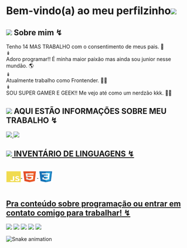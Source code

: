 # Bem-vindo(a) ao meu perfilzinho<img width="85" src="https://picrew.me/shareImg/org/202205/1515476_3QQkKBnK.png">
## <img aling="left" width="70" src="https://picrew.me/shareImg/org/202205/1515476_c1IyZPcJ.png"> Sobre mim ↯
Tenho 14 MAS TRABALHO com o consentimento de meus pais. 🤠<br/>
↡<br/>
Adoro programar!! É minha maior paixão mas ainda sou junior nesse mundão. 🌎<br/>
↡<br/>
Atualmente trabalho como Frontender. 👨‍💻<br/>
↡<br/>
SOU SUPER GAMER E GEEK!! Me vejo até como um nerdzão kkk. 🐱‍👤

## <img aling="left" width="70" src="https://picrew.me/shareImg/org/202205/1515476_aedzECJ5.png"> AQUI ESTÃO INFORMAÇÕES SOBRE MEU TRABALHO ↯

 <div>
  <a href="https://github.com/Lipetom">
  <img height="180em" src="https://github-readme-stats.vercel.app/api?username=Lipetom&show_icons=true&theme=merko&include_all_commits=true&count_private=true"/>
  <img height="180em" src="https://github-readme-stats.vercel.app/api/top-langs/?username=Lipetom&layout=compact&langs_count=6&theme=merko"/>
</div>
 
 ## <img aling="left" width="70" src="https://cdn-icons-png.flaticon.com/256/6970/6970315.png"> INVENTÁRIO DE LINGUAGENS ↯
 
<div style="display: inline_block"><br/>
  <img align="center" alt="Js" height="30" width="40" src="https://raw.githubusercontent.com/devicons/devicon/master/icons/javascript/javascript-plain.svg">
  <img align="center" alt="HTML" height="30" width="40" src="https://raw.githubusercontent.com/devicons/devicon/master/icons/html5/html5-original.svg">
  <img align="center" alt="CSS" height="30" width="40" src="https://raw.githubusercontent.com/devicons/devicon/master/icons/css3/css3-original.svg">
</div>
 
 <br>
 
  ## Pra conteúdo sobre programação ou entrar em contato comigo para trabalhar! ↯
 
<div> 
  <a href="https://www.youtube.com/channel/UC7hdA2GmpC1TwN83hP1NBvw" target="_blank"><img src="https://img.shields.io/badge/YouTube-FF0000?style=for-the-badge&logo=youtube&logoColor=white" target="_blank"></a>
  <a href="https://instagram.com/fellipe_toper/" target="_blank"><img src="https://img.shields.io/badge/-Instagram-%23E4405F?style=for-the-badge&logo=instagram&logoColor=white" target="_blank"></a>
 <a href="https://discord.com/channels/587772504605458501/831613560697913374" target="_blank"><img src="https://img.shields.io/badge/Discord-7289DA?style=for-the-badge&logo=discord&logoColor=white" target="_blank"></a> 
  <a href = "mailto:fellipefagp@gmail.com"><img src="https://img.shields.io/badge/-Gmail-%23333?style=for-the-badge&logo=gmail&logoColor=white" target="_blank"></a>
  <a href="https://www.linkedin.com/in/ricardohdias" target="_blank"><img src="https://img.shields.io/badge/-LinkedIn-%230077B5?style=for-the-badge&logo=linkedin&logoColor=white" target="_blank"></a> 

  ![Snake animation](https://github.com/Lipetom/Lipetom/blob/output/github-contribution-grid-snake.svg)
 
</div>
